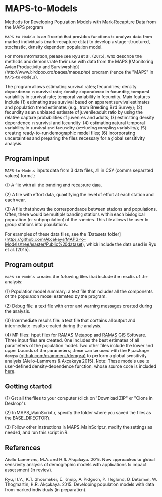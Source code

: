 # MAPS-to-Models
Methods for Developing Population Models with Mark-Recapture Data from the MAPS program

`MAPS-to-Models` is an R script that provides functions to analyze data from marked individuals (mark-recapture data) to develop a stage-structured, stochastic, density dependent population model.

For more information, please see Ryu et al. (2015), who describe the methods and demonstrate their use with data from the MAPS [(Monitoring Avian Productivity and Survivorship)] (http://www.birdpop.org/pages/maps.php) program (hence the "MAPS" in `MAPS-to-Models`).

The program allows estimating survival rates; fecundities; density dependence in survival rate; density dependence in fecundity; temporal variability in survival rate; temporal variability in fecundity.  Main features include (1) estimating true survival based on apparent survival estimates and population trend estimates (e.g., from Breeding Bird Survey); (2) fecundity as an unbiased estimate of juvenile:adult ratio by using the relative capture probabilities of juveniles and adults; (3) estimating density dependence in survival and fecundity; (4) estimating natural temporal variability in survival and fecundity (excluding sampling variability); (5) creating ready-to-run demographic model files; (6) incorporating uncertainties and preparing the files necessary for a global sensitivity analysis.

## Program input
`MAPS-to-Models` inputs data from 3 data files, all in CSV (comma separated values) format:

(1) A file with all the banding and recapture data.

(2) A file with effort data, quantifying the level of effort at each station and each year.

(3) A file that shows the correspondance between stations and populations. Often, there would be multiple banding stations within each biological population (or subpopulation) of the species.  This file allows the user to group stations into populations.

For examples of these data files, see the [Datasets folder] (https://github.com/Akcakaya/MAPS-to-Models/tree/master/Public%20dataset), which include the data used in Ryu et al. (2015).

## Program output
`MAPS-to-Models` creates the following files that include the results of the analysis:

(1) Population model summary: a text file that includes all the components of the population model estimated by the program.

(2) Debug file: a text file with error and warning messages created during the analysis.

(3) Intermediate results file: a text file that contains all output and intermediate results created during the analysis.

(4) MP files: input files for RAMAS Metapop and [RAMAS GIS](http://ramas.com/software.htm) Software.  Three input files are created.  One includes the best estimates of all parameters of the population model.  Two other files include the lower and upper bounds of the parameters; these can be used with the R package `demgsa` [(github.com/mlammens/demgsa)](https://github.com/mlammens/demgsa) to perform a global sensitivity analysis (Aiello-Lammens & Akçakaya 2015). Note: These models use te user-defined density-dependence function, whose source code is included [here](https://github.com/Akcakaya/MAPS-to-Models/blob/master/AvianDD.DPR).

## Getting started

(1) Get all the files to your computer (click on "Download ZIP" or "Clone in Desktop").

(2) In MAPS_MainScript.r, specify the folder where you saved the files as the BASE_DIRECTORY.

(3) Follow other instructions in MAPS_MainScript.r, modify the settings as needed, and run this script in R.

## References
Aiello-Lammens, M.A. and H.R. Akçakaya. 2015. New approaches to global sensitivity analysis of demographic models with applications to impact assessment (in review).

Ryu, H.Y., K.T. Shoemaker, É. Kneip, A. Pidgeon, P. Heglund, B. Bateman, W. Thogmartin, H.R. Akçakaya. 2015.  Developing population models with data from marked individuals (in preparation).

